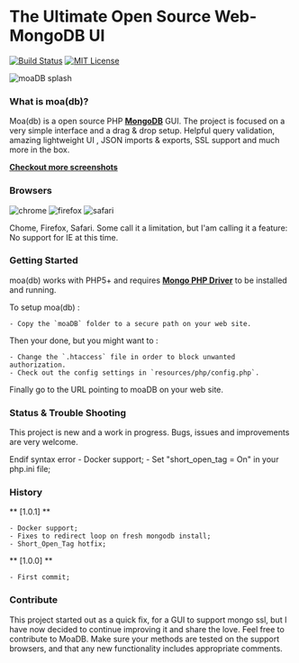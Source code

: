 # The Ultimate Open Source Web-MongoDB UI

[![Build Status](https://img.shields.io/badge/moadb-pass-brightgreen.svg)](https://github.com/lovetheidea/MoaDB/)
[![MIT License](https://img.shields.io/badge/license-MIT-blue.svg?style=flat)](https://github.com/lovetheidea/MoaDB/raw/master/LICENSE)

![moaDB splash](https://github.com/lovetheidea/MoaDB/blob/master/screenshots/home.png?raw=true)

### What is moa(db)?
Moa(db) is a open source PHP **[MongoDB](http://mongodb.org)** GUI. The project is focused on a very simple interface and a drag & drop setup.
Helpful query validation, amazing lightweight UI , JSON imports & exports, SSL support and much more in the box.

**[Checkout more screenshots](https://github.com/lovetheidea/MoaDB/blob/master/screenshots/)**

### Browsers

![chrome](http://www.w3schools.com/images/compatible_chrome.gif) 
![firefox](http://www.w3schools.com/images/compatible_firefox.gif) 
![safari](http://www.w3schools.com/images/compatible_safari.gif) 

Chome, Firefox, Safari. 
Some call it a limitation, but I'am calling it a feature: No support for IE at this time.

### Getting Started

moa(db) works with PHP5+ and requires **[Mongo PHP Driver](https://github.com/mongodb/mongo-php-driver/tree/master)** to be installed and running.

To setup moa(db) :

 	- Copy the `moaDB` folder to a secure path on your web site.
 
Then your done, but you might want to :

 	- Change the `.htaccess` file in order to block unwanted authorization.
	- Check out the config settings in `resources/php/config.php`.

Finally go to the URL pointing to moaDB on your web site.


### Status & Trouble Shooting

This project is new and a work in progress. 
Bugs, issues and improvements are very welcome.

Endif syntax error
	- Docker support;
	- Set "short_open_tag = On" in your php.ini file;
 

### History
** [1.0.1] **
	
	- Docker support;
	- Fixes to redirect loop on fresh mongodb install;
	- Short_Open_Tag hotfix;

** [1.0.0] **
	
	- First commit;

### Contribute

This project started out as a quick fix, for a GUI to support mongo ssl, but I have now 
decided to continue improving it and share the love.
Feel free to contribute to MoaDB. Make sure your methods are
tested on the support browsers, and that any new functionality includes appropriate comments.
